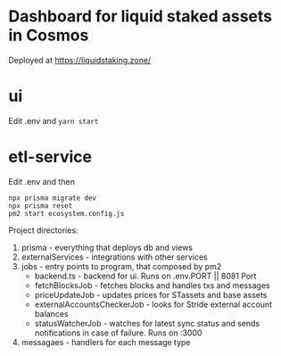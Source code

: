 # Dashboard for liquid staked assets in Cosmos 

Deployed at https://liquidstaking.zone/ 


# ui

Edit .env and ``` yarn start ```

# etl-service

Edit .env and then
``` 
npx prisma migrate dev 
npx prisma reset
pm2 start ecosystem.config.js
```

Project directories: 

1) prisma - everything that deploys db and views
2) externalServices - integrations with other services
3) jobs - entry points to program, that composed by pm2
    - backend.ts - backend for ui. Runs on .env.PORT || 8081 Port
    - fetchBlocksJob - fetches blocks and handles txs and messages
    - priceUpdateJob - updates prices for STassets and base assets
    - externalAccountsCheckerJob - looks for Stride external account balances
    - statusWatcherJob - watches for latest sync status and sends notifications in case of failure. Runs on :3000
4) messagaes - handlers for each message type 
